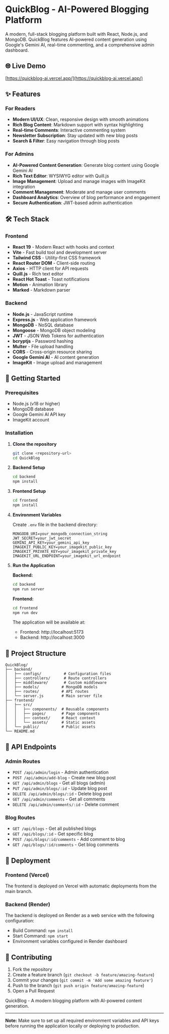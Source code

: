 # QuickBlog - AI-Powered Blogging Platform

A modern, full-stack blogging platform built with React, Node.js, and MongoDB. QuickBlog features AI-powered content generation using Google's Gemini AI, real-time commenting, and a comprehensive admin dashboard.

## 🌐 Live Demo

[https://quickblog-ai.vercel.app/](https://quickblog-ai.vercel.app/)


## ✨ Features

### For Readers
- **Modern UI/UX**: Clean, responsive design with smooth animations
- **Rich Blog Content**: Markdown support with syntax highlighting
- **Real-time Comments**: Interactive commenting system
- **Newsletter Subscription**: Stay updated with new blog posts
- **Search & Filter**: Easy navigation through blog posts

### For Admins
- **AI-Powered Content Generation**: Generate blog content using Google Gemini AI
- **Rich Text Editor**: WYSIWYG editor with Quill.js
- **Image Management**: Upload and manage images with ImageKit integration
- **Comment Management**: Moderate and manage user comments
- **Dashboard Analytics**: Overview of blog performance and engagement
- **Secure Authentication**: JWT-based admin authentication

## 🛠️ Tech Stack

### Frontend
- **React 19** - Modern React with hooks and context
- **Vite** - Fast build tool and development server
- **Tailwind CSS** - Utility-first CSS framework
- **React Router DOM** - Client-side routing
- **Axios** - HTTP client for API requests
- **Quill.js** - Rich text editor
- **React Hot Toast** - Toast notifications
- **Motion** - Animation library
- **Marked** - Markdown parser

### Backend
- **Node.js** - JavaScript runtime
- **Express.js** - Web application framework
- **MongoDB** - NoSQL database
- **Mongoose** - MongoDB object modeling
- **JWT** - JSON Web Tokens for authentication
- **bcryptjs** - Password hashing
- **Multer** - File upload handling
- **CORS** - Cross-origin resource sharing
- **Google Gemini AI** - AI content generation
- **ImageKit** - Image upload and management

## 🚀 Getting Started

### Prerequisites
- Node.js (v18 or higher)
- MongoDB database
- Google Gemini AI API key
- ImageKit account

### Installation

1. **Clone the repository**
   ```bash
   git clone <repository-url>
   cd QuickBlog
   ```

2. **Backend Setup**
   ```bash
   cd backend
   npm install
   ```

3. **Frontend Setup**
   ```bash
   cd frontend
   npm install
   ```

4. **Environment Variables**

   Create `.env` file in the backend directory:
   ```env
   MONGODB_URI=your_mongodb_connection_string
   JWT_SECRET=your_jwt_secret
   GEMINI_API_KEY=your_gemini_api_key
   IMAGEKIT_PUBLIC_KEY=your_imagekit_public_key
   IMAGEKIT_PRIVATE_KEY=your_imagekit_private_key
   IMAGEKIT_URL_ENDPOINT=your_imagekit_url_endpoint
   ```

5. **Run the Application**

   **Backend:**
   ```bash
   cd backend
   npm run server
   ```

   **Frontend:**
   ```bash
   cd frontend
   npm run dev
   ```

   The application will be available at:
   - Frontend: http://localhost:5173
   - Backend: http://localhost:3000

## 📁 Project Structure

```
QuickBlog/
├── backend/
│   ├── configs/          # Configuration files
│   ├── controllers/      # Route controllers
│   ├── middleware/       # Custom middleware
│   ├── models/          # MongoDB models
│   ├── routes/          # API routes
│   └── server.js        # Main server file
├── frontend/
│   ├── src/
│   │   ├── components/  # Reusable components
│   │   ├── pages/       # Page components
│   │   ├── context/     # React context
│   │   └── assets/      # Static assets
│   └── public/          # Public assets
└── README.md
```

## 🔧 API Endpoints

### Admin Routes
- `POST /api/admin/login` - Admin authentication
- `POST /api/admin/add-blog` - Create new blog post
- `GET /api/admin/blogs` - Get all blogs (admin)
- `PUT /api/admin/blogs/:id` - Update blog post
- `DELETE /api/admin/blogs/:id` - Delete blog post
- `GET /api/admin/comments` - Get all comments
- `DELETE /api/admin/comments/:id` - Delete comment

### Blog Routes
- `GET /api/blogs` - Get all published blogs
- `GET /api/blogs/:id` - Get specific blog
- `POST /api/blogs/:id/comments` - Add comment to blog
- `GET /api/blogs/:id/comments` - Get blog comments

## 🚀 Deployment

### Frontend (Vercel)
The frontend is deployed on Vercel with automatic deployments from the main branch.

### Backend (Render)
The backend is deployed on Render as a web service with the following configuration:
- Build Command: `npm install`
- Start Command: `npm start`
- Environment variables configured in Render dashboard

## 🤝 Contributing

1. Fork the repository
2. Create a feature branch (`git checkout -b feature/amazing-feature`)
3. Commit your changes (`git commit -m 'Add some amazing feature'`)
4. Push to the branch (`git push origin feature/amazing-feature`)
5. Open a Pull Request



QuickBlog - A modern blogging platform with AI-powered content generation.

---

**Note:** Make sure to set up all required environment variables and API keys before running the application locally or deploying to production.
